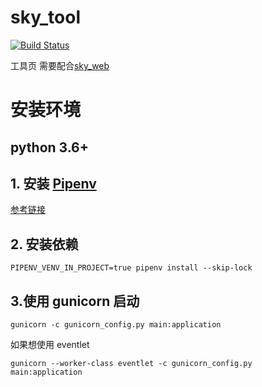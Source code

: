 # sky_tool

[![Build Status](https://travis-ci.org/jiazifa/sky_tool.svg?branch=master)](https://travis-ci.org/jiazifa/sky_tool)

工具页 需要配合[sky_web](https://github.com/jiazifa/sky_tool_web)

# 安装环境

## python 3.6+

## 1. 安装 [Pipenv](https://github.com/pypa/pipenv)

[参考链接](https://pipenv.readthedocs.io/en/latest/install/)

## 2. 安装依赖

`PIPENV_VENV_IN_PROJECT=true pipenv install --skip-lock`

## 3.使用 gunicorn 启动

`gunicorn -c gunicorn_config.py main:application`

如果想使用 eventlet

`gunicorn --worker-class eventlet -c gunicorn_config.py main:application`